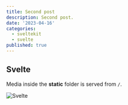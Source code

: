 ```yaml
---
title: Second post
description: Second post.
date: '2023-04-16'
categories:
  - sveltekit
  - svelte
published: true
---
```


## Svelte

Media inside the **static** folder is served from `/`.

![Svelte](/favicon.png)
